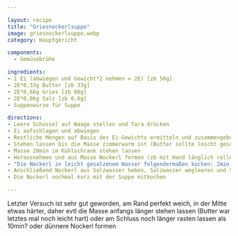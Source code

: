 ```yaml
---

layout: recipe
title: "Griesnockerlsuppe"
image: griesnockerlsuppe.webp
category: Hauptgericht

components:
  - Gemüsebrühe

ingredients:
- 1 Ei (abwiegen und Gewicht*2 nehmen = 2E) [zb 50g]
- 2E*0,33g Butter [zb 33g]
- 2E*0,66g Gries [zb 66g]
- 2E*0,06g Salz [zb 0,6g]
- Suppenwürze für Suppe

directions:
- Leere Schüssel auf Waage stellen und Tara drücken
- Ei aufschlagen und abwiegen
- Restliche Mengen auf Basis des Ei-Gewichts ermitteln und zusammengeben
- Stehen lassen bis die Masse zimmerwarm ist (Butter sollte leicht geschmolzen sein)
- Masse 20min im Kühlschrank stehen lassen
- Herausnehmen und aus Masse Nockerl formen (zb mit Hand länglich rollen)
- "Die Nockerl in leicht gesalzenem Wasser folgendermaßen kochen: 2min mit Deckel (wallend Stufe 8), danach 8min Stufe 6 Deckel schräg, danach 10min abgedreht) (evtl direkt in Suppe kochen, macht die Nockerl vmtl fester aber schmecken evtl besser?)"
- Anschließend Nockerl aus Salzwasser heben, Salzwasser wegleeren und Suppe aufstellen
- Die Nockerl nochmal kurz mit der Suppe mitkochen

---
```


Letzter Versuch ist sehr gut geworden, am Rand perfekt weich, in der Mitte etwas härter, daher evtl die Masse anfangs länger stehen lassen (Butter war letztes mal noch leicht hart) oder am Schluss noch länger rasten lassen als 10min? oder dünnere Nockerl formen

